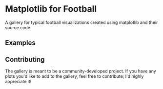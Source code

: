 # Matplotlib for Football

A gallery for typical football visualizations created using matplotlib and their source code.

## Examples




## Contributing

The gallery is meant to be a community-developed project. If you have any plots you'd like to add to the gallery, feel free to contribute; I'd highly appreciate it!
